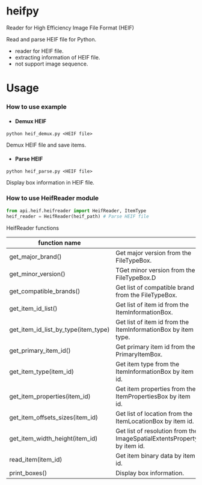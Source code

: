 # heifpy

Reader for High Efficiency Image File Format (HEIF)

Read and parse HEIF file for Python.

- reader for HEIF file.
- extracting information of HEIF file.
- not support image sequence.

# Usage

### How to use example

- #### Demux HEIF

```
python heif_demux.py <HEIF file>
```

Demux HEIF file and save items.

- #### Parse HEIF

```
python heif_parse.py <HEIF file>
```

Display box information in HEIF file.

### How to use HeifReader module

```python
from api.heif.heifreader import HeifReader, ItemType
heif_reader = HeifReader(heif_path) # Parse HEIF file
```

HeifReader functions

| function name                       |                                                                         |
| ----------------------------------- | ----------------------------------------------------------------------- |
| get_major_brand()                   | Get major version from the FileTypeBox.                                 |
| get_minor_version()                 | TGet minor version from the FileTypeBox.D                               |
| get_compatible_brands()             | Get list of compatible brand from the FileTypeBox.                      |
| get_item_id_list()                  | Get list of item id from the ItemInformationBox.                        |
| get_item_id_list_by_type(item_type) | Get list of item id from the ItemInformationBox by item type.           |
| get_primary_item_id()               | Get primary item id from the PrimaryItemBox.                            |
| get_item_type(item_id)              | Get item type from the ItemInformationBox by item id.                   |
| get_item_properties(item_id)        | Get item properties from the ItemPropertiesBox by item id.              |
| get_item_offsets_sizes(item_id)     | Get list of location from the ItemLocationBox by item id.               |
| get_item_width_height(item_id)      | Get list of resolution from the ImageSpatialExtentsProperty by item id. |
| read_item(item_id)                  | Get item binary data by item id.                                        |
| print_boxes()                       | Display box information.                                                |
